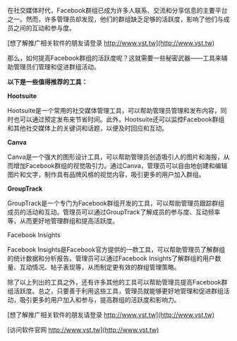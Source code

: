 在社交媒体时代，Facebook群组已成为许多人联系、交流和分享信息的主要平台之一。然而，许多管理员却发现，他们的群组缺乏足够的活跃度，影响了他们与成员之间的互动和参与度。

[想了解推广相关软件的朋友请登录 http://www.vst.tw](http://www.vst.tw)

那么，如何提高Facebook群组的活跃度呢？这就需要一些秘密武器——工具来辅助管理员们管理和促进群组活动。

**以下是一些值得推荐的工具：**

**Hootsuite**

Hootsuite是一个常用的社交媒体管理工具，可以帮助管理员管理和发布内容，同时也可以通过预定发布来节省时间。此外，Hootsuite还可以监控Facebook群组和其他社交媒体上的关键词和话题，以便及时回应和互动。

**Canva**

Canva是一个强大的图形设计工具，可以帮助管理员创造吸引人的图片和海报，从而增加Facebook群组的视觉吸引力。通过Canva，管理员可以自由地创建和编辑图片和文字，制作具有品牌风格的视觉内容，吸引更多的用户加入群组。

**GroupTrack**

GroupTrack是一个专门为Facebook群组开发的工具，可以帮助管理员跟踪群组成员的活动和互动。管理员可以通过GroupTrack了解成员的参与度、互动频率等，从而更好地管理群组和提高活跃度。

Facebook Insights

Facebook Insights是Facebook官方提供的一款工具，可以帮助管理员了解群组的统计数据和分析报告。管理员可以通过Facebook Insights了解群组的用户数量、互动情况、帖子表现等，从而制定更有效的群组管理策略。

除了以上列出的工具之外，还有许多其他的工具可以帮助管理员提高Facebook群组活跃度。总之，只要善于利用这些工具，管理员就能够更好地管理和促进群组活动，吸引更多的用户加入和参与，提高群组的活跃度和影响力。

[想了解推广相关软件的朋友请登录 http://www.vst.tw](http://www.vst.tw)


[访问软件官网 http://www.vst.tw](http://www.vst.tw)
